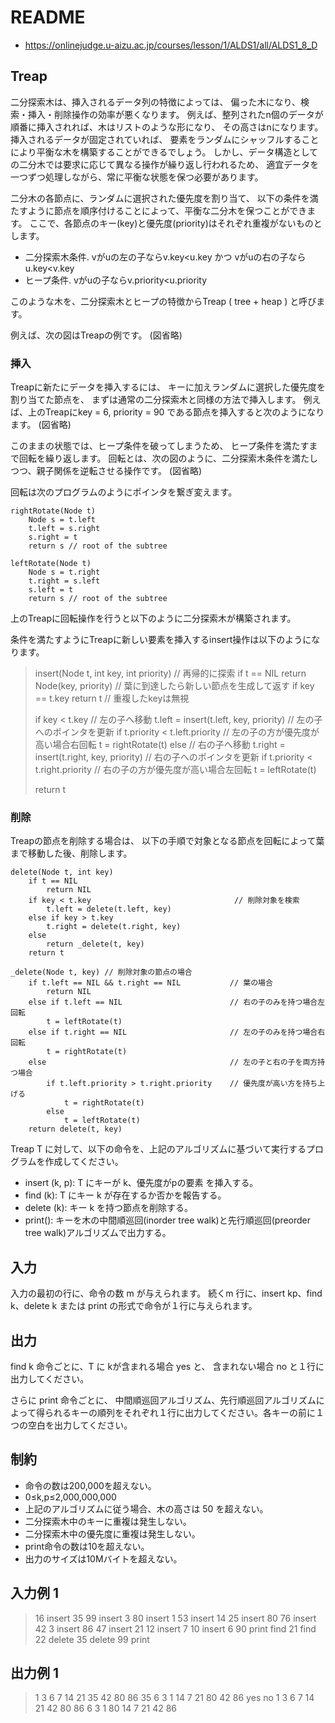 # README
- <https://onlinejudge.u-aizu.ac.jp/courses/lesson/1/ALDS1/all/ALDS1_8_D>
## Treap
二分探索木は、挿入されるデータ列の特徴によっては、
偏った木になり、検索・挿入・削除操作の効率が悪くなります。
例えば、整列されたn個のデータが順番に挿入されれば、木はリストのような形になり、
その高さはnになります。
挿入されるデータが固定されていれば、
要素をランダムにシャッフルすることにより平衡な木を構築することができるでしょう。
しかし、データ構造としての二分木では要求に応じて異なる操作が繰り返し行われるため、
適宜データを一つずつ処理しながら、常に平衡な状態を保つ必要があります。

二分木の各節点に、ランダムに選択された優先度を割り当て、
以下の条件を満たすように節点を順序付けることによって、平衡な二分木を保つことができます。
ここで、各節点のキー(key)と優先度(priority)はそれぞれ重複がないものとします。

- 二分探索木条件. vがuの左の子ならv.key<u.key かつ vがuの右の子なら u.key<v.key
- ヒープ条件. vがuの子ならv.priority<u.priority

このような木を、二分探索木とヒープの特徴からTreap ( tree + heap ) と呼びます。

例えば、次の図はTreapの例です。
(図省略)

### 挿入
Treapに新たにデータを挿入するには、
キーに加えランダムに選択した優先度を割り当てた節点を、
まずは通常の二分探索木と同様の方法で挿入します。
例えば、上のTreapにkey = 6, priority = 90 である節点を挿入すると次のようになります。
(図省略)

このままの状態では、ヒープ条件を破ってしまうため、
ヒープ条件を満たすまで回転を繰り返します。
回転とは、次の図のように、二分探索木条件を満たしつつ、親子関係を逆転させる操作です。
(図省略)

回転は次のプログラムのようにポインタを繋ぎ変えます。

```
rightRotate(Node t)
    Node s = t.left
    t.left = s.right
    s.right = t
    return s // root of the subtree
```

```
leftRotate(Node t)
    Node s = t.right
    t.right = s.left
    s.left = t
    return s // root of the subtree
```

上のTreapに回転操作を行うと以下のように二分探索木が構築されます。

条件を満たすようにTreapに新しい要素を挿入するinsert操作は以下のようになります。

>insert(Node t, int key, int priority)            // 再帰的に探索
>    if t == NIL
>        return Node(key, priority)               // 葉に到達したら新しい節点を生成して返す
>    if key == t.key
>        return t                                 // 重複したkeyは無視
>
>    if key < t.key                               // 左の子へ移動
>        t.left = insert(t.left, key, priority)   // 左の子へのポインタを更新
>        if t.priority < t.left.priority          // 左の子の方が優先度が高い場合右回転
>            t = rightRotate(t)
>    else                                         // 右の子へ移動
>        t.right = insert(t.right, key, priority) // 右の子へのポインタを更新
>        if t.priority < t.right.priority         // 右の子の方が優先度が高い場合左回転
>            t = leftRotate(t)
>
>  return t

### 削除
Treapの節点を削除する場合は、
以下の手順で対象となる節点を回転によって葉まで移動した後、削除します。

```
delete(Node t, int key)
    if t == NIL
        return NIL
    if key < t.key                                // 削除対象を検索
        t.left = delete(t.left, key)
    else if key > t.key
        t.right = delete(t.right, key)
    else
        return _delete(t, key)
    return t
```

```
_delete(Node t, key) // 削除対象の節点の場合
    if t.left == NIL && t.right == NIL           // 葉の場合
        return NIL
    else if t.left == NIL                        // 右の子のみを持つ場合左回転
        t = leftRotate(t)
    else if t.right == NIL                       // 左の子のみを持つ場合右回転
        t = rightRotate(t)
    else                                         // 左の子と右の子を両方持つ場合
        if t.left.priority > t.right.priority    // 優先度が高い方を持ち上げる
            t = rightRotate(t)
        else
            t = leftRotate(t)
    return delete(t, key)
```

Treap T に対して、以下の命令を、上記のアルゴリズムに基づいて実行するプログラムを作成してください。

- insert (k, p): T にキーが k、優先度がpの要素 を挿入する。
- find (k): T にキー k が存在するか否かを報告する。
- delete (k): キー k を持つ節点を削除する。
- print(): キーを木の中間順巡回(inorder tree walk)と先行順巡回(preorder tree walk)アルゴリズムで出力する。
## 入力
入力の最初の行に、命令の数 m が与えられます。
続くm 行に、insert kp、find k、delete k または print の形式で命令が１行に与えられます。
## 出力
find k 命令ごとに、T に kが含まれる場合 yes と、
含まれない場合 no と１行に出力してください。

さらに print 命令ごとに、
中間順巡回アルゴリズム、先行順巡回アルゴリズムによって得られるキーの順列をそれぞれ１行に出力してください。各キーの前に１つの空白を出力してください。
## 制約
- 命令の数は200,000を超えない。
- 0≤k,p≤2,000,000,000
- 上記のアルゴリズムに従う場合、木の高さは 50 を超えない。
- 二分探索木中のキーに重複は発生しない。
- 二分探索木中の優先度に重複は発生しない。
- print命令の数は10を超えない。
- 出力のサイズは10Mバイトを超えない。
## 入力例 1
>16
>insert 35 99
>insert 3 80
>insert 1 53
>insert 14 25
>insert 80 76
>insert 42 3
>insert 86 47
>insert 21 12
>insert 7 10
>insert 6 90
>print
>find 21
>find 22
>delete 35
>delete 99
>print
## 出力例 1
> 1 3 6 7 14 21 35 42 80 86
> 35 6 3 1 14 7 21 80 42 86
>yes
>no
> 1 3 6 7 14 21 42 80 86
> 6 3 1 80 14 7 21 42 86
